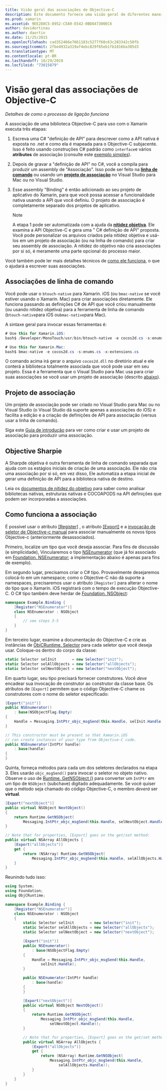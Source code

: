 ```yaml
---
title: Visão geral das associações de Objective-C
description: Este documento fornece uma visão geral de diferentes maneiras de C# criar associações para código Objective-C, incluindo associações de linha de comando, projetos de associação e nitidez objetiva. Ele também discute como a associação funciona.
ms.prod: xamarin
ms.assetid: 9EE288C5-8952-C5A9-E542-0BD847300EC6
author: davidortinau
ms.author: daortin
ms.date: 11/25/2015
ms.openlocfilehash: cad352466e7661183c5277f60c63c283342c50fb
ms.sourcegitcommit: 2fbe4932a319af4ebc829f65eb1fb1816ba305d3
ms.translationtype: MT
ms.contentlocale: pt-BR
ms.lasthandoff: 10/29/2019
ms.locfileid: "73015879"
---
```

# <a name="overview-of-objective-c-bindings"></a>Visão geral das associações de Objective-C

_Detalhes de como o processo de ligação funciona_

A associação de uma biblioteca Objective-C para uso com o Xamarin executa três etapas:

1. Escreva uma C# "definição de API" para descrever como a API nativa é exposta no .net e como ela é mapeada para o Objective-C subjacente. Isso é feito usando construções C# padrão como `interface`e vários **atributos** de associação (consulte este [exemplo simples](~/cross-platform/macios/binding/objective-c-libraries.md#Binding_an_API)).

2. Depois de gravar a "definição de API" no C#, você a compila para produzir um assembly de "Associação". Isso pode ser feito na [**linha de comando**](#commandline) ou usando um [**projeto de associação**](#bindingproject) no Visual Studio para Mac ou no Visual Studio.

3. Esse assembly "Binding" é então adicionado ao seu projeto de aplicativo do Xamarin, para que você possa acessar a funcionalidade nativa usando a API que você definiu.
   O projeto de associação é completamente separado dos projetos de aplicativo.

   > [!NOTE]
   > A etapa 1 pode ser automatizada com a ajuda da [**nitidez objetiva**](#objectivesharpie). Ele examina a API Objective-C e gera uma " C# definição de API" proposta. Você pode personalizar os arquivos criados pela nitidez objetiva e usá-los em um projeto de associação (ou na linha de comando) para criar seu assembly de associação. A nitidez do objetivo não cria associações por si só, é meramente uma parte opcional do processo maior.

Você também pode ler mais detalhes técnicos de [como ele funciona](#howitworks), o que o ajudará a escrever suas associações.

<a name="Command_Line_Bindings" /><a name="commandline" />

## <a name="command-line-bindings"></a>Associações de linha de comando

Você pode usar o `btouch-native` para Xamarin. iOS (ou `bmac-native` se você estiver usando o Xamarin. Mac) para criar associações diretamente. Ele funciona passando as definições C# de API que você criou manualmente (ou usando nitidez objetiva) para a ferramenta de linha de comando (`btouch-native`para iOS ou`bmac-native`para Mac).

A sintaxe geral para invocar essas ferramentas é:

```csharp
# Use this for Xamarin.iOS:
bash$ /Developer/MonoTouch/usr/bin/btouch-native -e cocos2d.cs -s:enums.cs -x:extensions.cs
```

```csharp
# Use this for Xamarin.Mac:
bash$ bmac-native -e cocos2d.cs -s:enums.cs -x:extensions.cs
```

O comando acima irá gerar o arquivo `cocos2d.dll` no diretório atual e ele conterá a biblioteca totalmente associada que você pode usar em seu projeto. Essa é a ferramenta que o Visual Studio para Mac usa para criar suas associações se você usar um projeto de associação (descrito [abaixo](#bindingproject)).

<a name="bindingproject" />

## <a name="binding-project"></a>Projeto de associação

Um projeto de associação pode ser criado no Visual Studio para Mac ou no Visual Studio (o Visual Studio dá suporte apenas a associações do iOS) e facilita a edição e a criação de definições de API para associação (versus usar a linha de comando).

Siga este [Guia de introdução](~/cross-platform/macios/binding/objective-c-libraries.md#Getting_Started) para ver como criar e usar um projeto de associação para produzir uma associação.

<a name="objectivesharpie" />

## <a name="objective-sharpie"></a>Objective Sharpie

A Sharpde objetiva é outra ferramenta de linha de comando separada que ajuda com os estágios iniciais de criação de uma associação. Ele não cria uma associação por si só, em vez disso, Ele automatiza a etapa inicial de gerar uma definição de API para a biblioteca nativa de destino.

Leia os [documentos de nitidez do objetivo](~/cross-platform/macios/binding/objective-sharpie/index.md) para saber como analisar bibliotecas nativas, estruturas nativas e COCOAPODS na API definições que podem ser incorporadas a associações.

<a name="howitworks" />

## <a name="how-binding-works"></a>Como funciona a associação

É possível usar o atributo [[Register]](xref:Foundation.RegisterAttribute) , o atributo [[Export]](xref:Foundation.ExportAttribute) e a [invocação de seletor de Objective-c manual](~/ios/internals/objective-c-selectors.md) para associar manualmente os novos tipos Objective-c (anteriormente desassociados).

Primeiro, localize um tipo que você deseja associar. Para fins de discussão (e simplicidade), Vincularemos o tipo [NSEnumerator](https://developer.apple.com/iphone/library/documentation/Cocoa/Reference/Foundation/Classes/NSEnumerator_Class/Reference/Reference.html) (que já foi associado em [Foundation. NSEnumerator](xref:Foundation.NSEnumerator); a implementação abaixo é apenas para fins de exemplo).

Em segundo lugar, precisamos criar o C# tipo. Provavelmente desejaremos colocá-lo em um namespace; como o Objective-C não dá suporte a namespaces, precisaremos usar o atributo `[Register]` para alterar o nome do tipo que o Xamarin. iOS registrará com o tempo de execução Objective-C. O C# tipo também deve herdar de [Foundation. NSObject](xref:Foundation.NSObject):

```csharp
namespace Example.Binding {
    [Register("NSEnumerator")]
    class NSEnumerator : NSObject
    {
        // see steps 3-5
    }
}
```

Em terceiro lugar, examine a documentação do Objective-C e crie as instâncias de [ObjCRuntime. Selector](xref:ObjCRuntime.Selector) para cada seletor que você deseja usar. Coloque-os dentro do corpo da classe:

```csharp
static Selector selInit       = new Selector("init");
static Selector selAllObjects = new Selector("allObjects");
static Selector selNextObject = new Selector("nextObject");
```

Em quarto lugar, seu tipo precisará fornecer construtores. Você *deve* encadear sua invocação de construtor ao construtor da classe base. Os atributos de `[Export]` permitem que o código Objective-C chame os construtores com o nome do seletor especificado:

```csharp
[Export("init")]
public NSEnumerator()
    : base(NSObjectFlag.Empty)
{
    Handle = Messaging.IntPtr_objc_msgSend(this.Handle, selInit.Handle);
}
```

```csharp
// This constructor must be present so that Xamarin.iOS
// can create instances of your type from Objective-C code.
public NSEnumerator(IntPtr handle)
    : base(handle)
{
}
```

Quinta, forneça métodos para cada um dos seletores declarados na etapa 3. Eles usarão `objc_msgSend()` para invocar o seletor no objeto nativo. Observe o uso de [Runtime. GetNSObject ()](xref:ObjCRuntime.Runtime.GetNSObject*) para converter um `IntPtr` em um tipo de `NSObject` (subchave) digitado adequadamente. Se você quiser que o método seja chamado do código Objective-C, o membro *deverá* ser **virtual**.

```csharp
[Export("nextObject")]
public virtual NSObject NextObject()
{
    return Runtime.GetNSObject(
        Messaging.IntPtr_objc_msgSend(this.Handle, selNextObject.Handle));
}
```

```csharp
// Note that for properties, [Export] goes on the get/set method:
public virtual NSArray AllObjects {
    [Export("allObjects")]
    get {
        return (NSArray) Runtime.GetNSObject(
            Messaging.IntPtr_objc_msgSend(this.Handle, selAllObjects.Handle));
    }
}
```

Reunindo tudo isso:

```csharp
using System;
using Foundation;
using ObjCRuntime;

namespace Example.Binding {
    [Register("NSEnumerator")]
    class NSEnumerator : NSObject
    {
        static Selector selInit       = new Selector("init");
        static Selector selAllObjects = new Selector("allObjects");
        static Selector selNextObject = new Selector("nextObject");

        [Export("init")]
        public NSEnumerator()
            : base(NSObjectFlag.Empty)
        {
            Handle = Messaging.IntPtr_objc_msgSend(this.Handle,
                selInit.Handle);
        }

        public NSEnumerator(IntPtr handle)
            : base(handle)
        {
        }

        [Export("nextObject")]
        public virtual NSObject NextObject()
        {
            return Runtime.GetNSObject(
                Messaging.IntPtr_objc_msgSend(this.Handle,
                    selNextObject.Handle));
        }

        // Note that for properties, [Export] goes on the get/set method:
        public virtual NSArray AllObjects {
            [Export("allObjects")]
            get {
                return (NSArray) Runtime.GetNSObject(
                    Messaging.IntPtr_objc_msgSend(this.Handle,
                        selAllObjects.Handle));
            }
        }
    }
}
```
